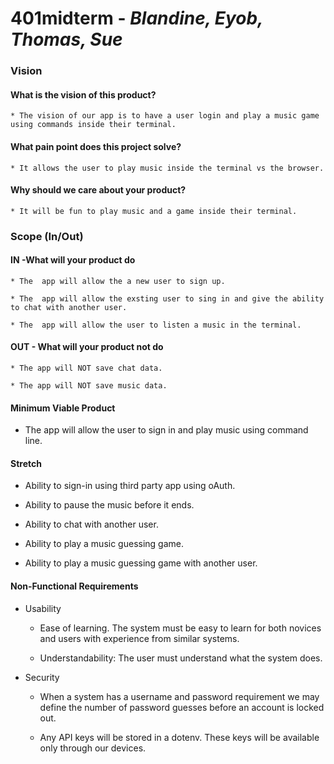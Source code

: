 # 401midterm - *Blandine, Eyob, Thomas, Sue*

### Vision

  #### What is the vision of this product?

    * The vision of our app is to have a user login and play a music game using commands inside their terminal.

  #### What pain point does this project solve?

    * It allows the user to play music inside the terminal vs the browser.

  #### Why should we care about your product?

    * It will be fun to play music and a game inside their terminal.

### Scope (In/Out)

  #### IN -What will your product do

    * The  app will allow the a new user to sign up.

    * The  app will allow the exsting user to sing in and give the ability to chat with another user.

    * The  app will allow the user to listen a music in the terminal.

  #### OUT - What will your product not do

    * The app will NOT save chat data.

    * The app will NOT save music data.


#### Minimum Viable Product 

  * The app will allow the user to sign in and play music using command line.


#### Stretch

  * Ability to sign-in using third party app using oAuth.

  * Ability to pause the music before it ends.

  * Ability to chat with another user.

  * Ability to play a music guessing game.

  * Ability to play a music guessing game with another user.


#### Non-Functional Requirements

  * Usability

    * Ease of learning. The system must be easy to learn for both novices and users with experience from similar systems.

    * Understandability: The user must understand what the system does.

  * Security

    * When a system has a username and password requirement we may define the number of password guesses before an account is locked out.

    * Any API keys will be stored in a dotenv. These keys will be available only through our devices.